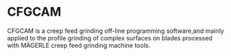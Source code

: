 # CFGCAM
CFGCAM is a creep feed grinding off-line programming software,and mainly applied to the profile grinding of complex surfaces on blades processed with MÄGERLE creep feed grinding machine tools.
